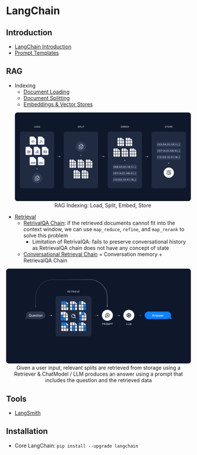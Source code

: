 # LangChain

## Introduction

- [LangChain Introduction](./docs/intro/introduction.md)
- [Prompt Templates](./docs/intro/prompt_templates.md)

## RAG

- Indexing
  - [Document Loading](./docs/rag/document-loading.md)
  - [Document Splitting](./docs/rag/document-splitting.md)
  - [Embeddings & Vector Stores](./docs/rag/embeddings-vectorstores.md)
  <p align="center"><img src="./assets/img/rag_indexing.png" width=600/><br>RAG Indexing: Load, Split, Embed, Store</p>
- [Retrieval](./docs/retrieval.md)
  - [RetrivalQA Chain](./docs/rag/retrievalqa-chain.md): if the retrieved documents cannot fit into the context window, we can use `map_reduce`, `refine`, and `map_rerank` to solve this problem
    - Limitation of RetrivalQA: fails to preserve conversational history as RetrievalQA chain does not have any concept of state
  - [Conversational Retrieval Chain](./docs/rag/conversational-retrieval-chain.md) = Conversation memory + RetrievalQA Chain

<p align="center"><img src="./assets/img/rag_retrieval_generation.png" width=600/><br>Given a user input, relevant splits are retrieved from storage using a Retriever & ChatModel / LLM produces an answer using a prompt that includes the question and the retrieved data</p>

## Tools

- [LangSmith](./docs/langsmith.md)

## Installation

- Core LangChain: `pip install --upgrade langchain`
